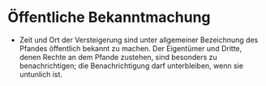 # Öffentliche Bekanntmachung

- Zeit und Ort der Versteigerung sind unter allgemeiner Bezeichnung des Pfandes öffentlich bekannt zu machen. Der Eigentümer und Dritte, denen Rechte an dem Pfande zustehen, sind besonders zu benachrichtigen; die Benachrichtigung darf unterbleiben, wenn sie untunlich ist.

